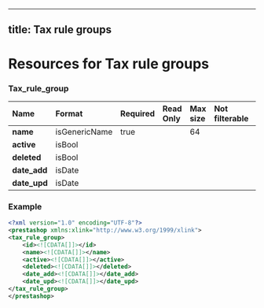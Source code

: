 
---
title: Tax rule groups
---

# Resources for Tax rule groups


### Tax_rule_group

|     Name     |    Format     | Required | Read Only | Max size | Not filterable | Description |
| :----------- | :------------ | :------- | :-------- | :------- | :------------- | :---------- |
| **name**     | isGenericName | true     |           | 64       |                |             |
| **active**   | isBool        |          |           |          |                |             |
| **deleted**  | isBool        |          |           |          |                |             |
| **date_add** | isDate        |          |           |          |                |             |
| **date_upd** | isDate        |          |           |          |                |             |


### Example

```xml
<?xml version="1.0" encoding="UTF-8"?>
<prestashop xmlns:xlink="http://www.w3.org/1999/xlink">
<tax_rule_group>
	<id><![CDATA[]]></id>
	<name><![CDATA[]]></name>
	<active><![CDATA[]]></active>
	<deleted><![CDATA[]]></deleted>
	<date_add><![CDATA[]]></date_add>
	<date_upd><![CDATA[]]></date_upd>
</tax_rule_group>
</prestashop>

```

